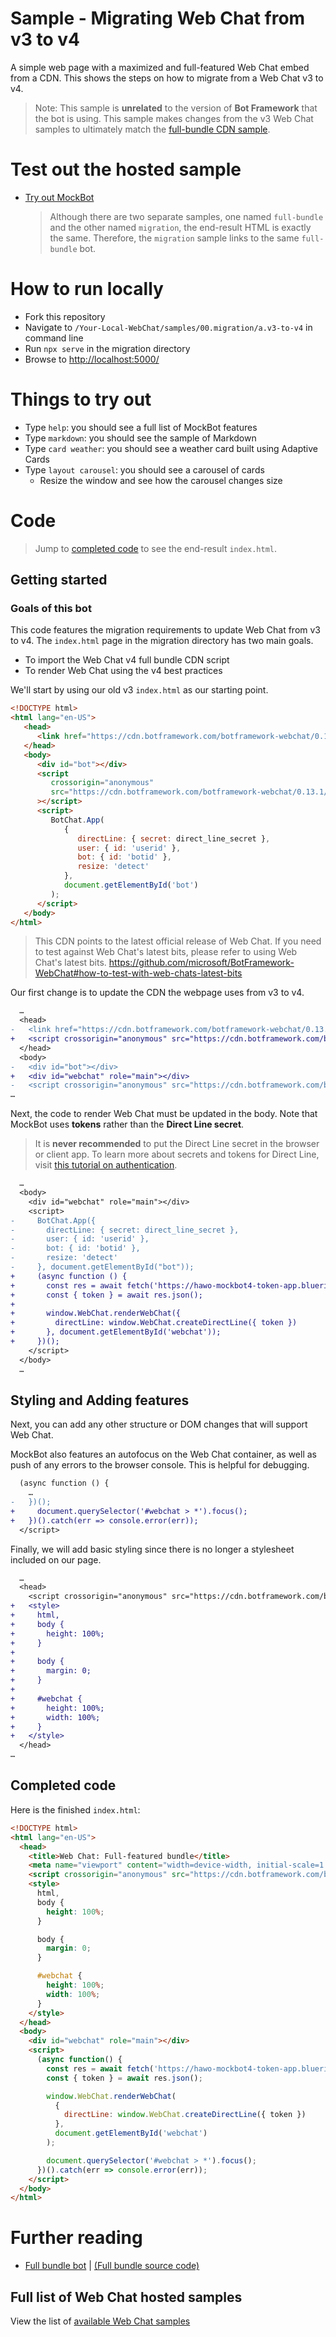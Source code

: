 # Sample - Migrating Web Chat from v3 to v4

A simple web page with a maximized and full-featured Web Chat embed from a CDN. This shows the steps on how to migrate from a Web Chat v3 to v4.

> Note: This sample is **unrelated** to the version of **Bot Framework** that the bot is using. This sample makes changes from the v3 Web Chat samples to ultimately match the [full-bundle CDN sample](../../01.getting-started/a.full-bundle/README.md).

# Test out the hosted sample

-  [Try out MockBot](https://microsoft.github.io/BotFramework-WebChat/01.getting-started/a.full-bundle)
   > Although there are two separate samples, one named `full-bundle` and the other named `migration`, the end-result HTML is exactly the same. Therefore, the `migration` sample links to the same `full-bundle` bot.

# How to run locally

-  Fork this repository
-  Navigate to `/Your-Local-WebChat/samples/00.migration/a.v3-to-v4` in command line
-  Run `npx serve` in the migration directory
-  Browse to [http://localhost:5000/](http://localhost:5000/)

# Things to try out

-  Type `help`: you should see a full list of MockBot features
-  Type `markdown`: you should see the sample of Markdown
-  Type `card weather`: you should see a weather card built using Adaptive Cards
-  Type `layout carousel`: you should see a carousel of cards
   -  Resize the window and see how the carousel changes size

# Code

> Jump to [completed code](#completed-code) to see the end-result `index.html`.

## Getting started

### Goals of this bot

This code features the migration requirements to update Web Chat from v3 to v4.
The `index.html` page in the migration directory has two main goals.

-  To import the Web Chat v4 full bundle CDN script
-  To render Web Chat using the v4 best practices

We'll start by using our old v3 `index.html` as our starting point.

<!-- prettier-ignore-start -->
```html
<!DOCTYPE html>
<html lang="en-US">
   <head>
      <link href="https://cdn.botframework.com/botframework-webchat/0.13.1/botchat.css" rel="stylesheet" />
   </head>
   <body>
      <div id="bot"></div>
      <script
         crossorigin="anonymous"
         src="https://cdn.botframework.com/botframework-webchat/0.13.1/botchat.js"
      ></script>
      <script>
         BotChat.App(
            {
               directLine: { secret: direct_line_secret },
               user: { id: 'userid' },
               bot: { id: 'botid' },
               resize: 'detect'
            },
            document.getElementById('bot')
         );
      </script>
   </body>
</html>
```
<!-- prettier-ignore-end -->

> This CDN points to the latest official release of Web Chat. If you need to test against Web Chat's latest bits, please refer to using Web Chat's latest bits. https://github.com/microsoft/BotFramework-WebChat#how-to-test-with-web-chats-latest-bits

Our first change is to update the CDN the webpage uses from v3 to v4.

```diff
  …
  <head>
-   <link href="https://cdn.botframework.com/botframework-webchat/0.13.1/botchat.css" rel="stylesheet" />
+   <script crossorigin="anonymous" src="https://cdn.botframework.com/botframework-webchat/latest/webchat.js"></script>
  </head>
  <body>
-   <div id="bot"></div>
+   <div id="webchat" role="main"></div>
-   <script crossorigin="anonymous" src="https://cdn.botframework.com/botframework-webchat/0.13.1/botchat.js"></script>
…
```

Next, the code to render Web Chat must be updated in the body. Note that MockBot uses **tokens** rather than the **Direct Line secret**.

> It is **never recommended** to put the Direct Line secret in the browser or client app. To learn more about secrets and tokens for Direct Line, visit [this tutorial on authentication](https://docs.microsoft.com/en-us/azure/bot-service/rest-api/bot-framework-rest-direct-line-3-0-authentication).

```diff
  …
  <body>
    <div id="webchat" role="main"></div>
    <script>
-     BotChat.App({
-       directLine: { secret: direct_line_secret },
-       user: { id: 'userid' },
-       bot: { id: 'botid' },
-       resize: 'detect'
-     }, document.getElementById("bot"));
+     (async function () {
+       const res = await fetch('https://hawo-mockbot4-token-app.blueriver-ce85e8f0.westus.azurecontainerapps.io/api/token/directline', { method: 'POST' });
+       const { token } = await res.json();
+
+       window.WebChat.renderWebChat({
+         directLine: window.WebChat.createDirectLine({ token })
+       }, document.getElementById('webchat'));
+     })();
    </script>
  </body>
  …
```

## Styling and Adding features

Next, you can add any other structure or DOM changes that will support Web Chat.

MockBot also features an autofocus on the Web Chat container, as well as push of any errors to the browser console. This is helpful for debugging.

```diff
  (async function () {
    …
-   })();
+     document.querySelector('#webchat > *').focus();
+   })().catch(err => console.error(err));
  </script>
```

Finally, we will add basic styling since there is no longer a stylesheet included on our page.

```diff
  …
  <head>
    <script crossorigin="anonymous" src="https://cdn.botframework.com/botframework-webchat/latest/webchat.js"></script>
+   <style>
+     html,
+     body {
+       height: 100%;
+     }
+
+     body {
+       margin: 0;
+     }
+
+     #webchat {
+       height: 100%;
+       width: 100%;
+     }
+   </style>
  </head>
…
```

## Completed code

Here is the finished `index.html`:

<!-- prettier-ignore-start -->
```html
<!DOCTYPE html>
<html lang="en-US">
  <head>
    <title>Web Chat: Full-featured bundle</title>
    <meta name="viewport" content="width=device-width, initial-scale=1.0" />
    <script crossorigin="anonymous" src="https://cdn.botframework.com/botframework-webchat/latest/webchat.js"></script>
    <style>
      html,
      body {
        height: 100%;
      }

      body {
        margin: 0;
      }

      #webchat {
        height: 100%;
        width: 100%;
      }
    </style>
  </head>
  <body>
    <div id="webchat" role="main"></div>
    <script>
      (async function() {
        const res = await fetch('https://hawo-mockbot4-token-app.blueriver-ce85e8f0.westus.azurecontainerapps.io/api/token/directline', { method: 'POST' });
        const { token } = await res.json();

        window.WebChat.renderWebChat(
          {
            directLine: window.WebChat.createDirectLine({ token })
          },
          document.getElementById('webchat')
        );

        document.querySelector('#webchat > *').focus();
      })().catch(err => console.error(err));
    </script>
  </body>
</html>
```
<!-- prettier-ignore-end -->

# Further reading

-  [Full bundle bot](https://microsoft.github.io/BotFramework-WebChat/01.getting-started/a.full-bundle) | [(Full bundle source code)](https://github.com/microsoft/BotFramework-WebChat/tree/main/samples/01.getting-started/a.full-bundle)

## Full list of Web Chat hosted samples

View the list of [available Web Chat samples](https://github.com/microsoft/BotFramework-WebChat/tree/main/samples)
